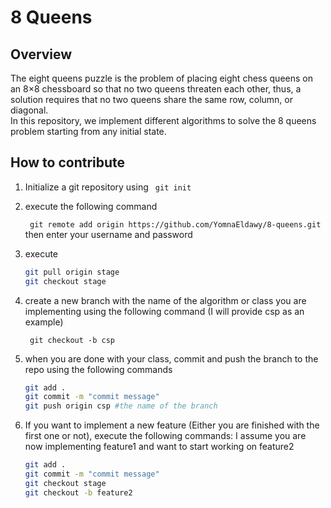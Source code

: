 # 8 Queens

## Overview
The eight queens puzzle is the problem of placing eight chess queens on an 8×8 chessboard
so that no two queens threaten each other, thus, a solution requires that no two queens
share the same row, column, or diagonal. <br>
In this repository, we implement different algorithms to solve the 8 queens problem starting from any initial state.
## How to contribute
1. Initialize a git repository using 
    ``` git init```
2.  execute the following command

    ``` git remote add origin https://github.com/YomnaEldawy/8-queens.git``` <br>
    then enter your username and password
3. execute
    ```bash
    git pull origin stage
    git checkout stage
    ```
2. create a new branch with the name of the algorithm or class you are implementing using the following command (I will provide csp as an example)

    ``` git checkout -b csp```
4. when you are done with your class, commit and push the branch to the repo using the following commands

    ```bash
    git add .
    git commit -m "commit message"
    git push origin csp #the name of the branch
    ```
5. If you want to implement a new feature (Either you are finished with the first one or not), execute the following commands: I assume you are now implementing feature1 and want to start working on feature2

    ```bash
    git add .
    git commit -m "commit message"
    git checkout stage
    git checkout -b feature2
    ```
